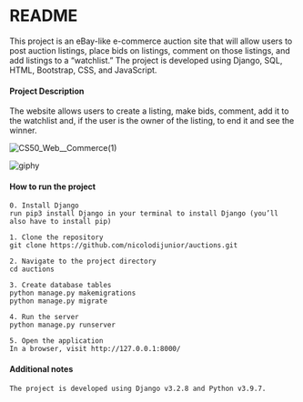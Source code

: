 # README
This project is an eBay-like e-commerce auction site that will allow users to post auction listings, place bids on listings, comment on those listings, and add listings to a “watchlist.”
The project is developed using Django, SQL, HTML, Bootstrap, CSS, and JavaScript.

#### Project Description

The website allows users to create a listing, make bids, comment, add it to the watchlist and, if the user is the owner of the listing, to end it and see the winner.
  
![CS50_Web__Commerce(1)](https://github.com/nicolodijunior/auctions/assets/101586266/fc2a77e0-26ef-4209-848c-04e7e8c79c8c)

![giphy](https://github.com/nicolodijunior/auctions/assets/101586266/44ccf60d-a2d6-4ab5-8e0d-79b77b6ebe62)

#### How to run the project

    0. Install Django
    run pip3 install Django in your terminal to install Django (you’ll also have to install pip)
    
    1. Clone the repository
    git clone https://github.com/nicolodijunior/auctions.git

    2. Navigate to the project directory
    cd auctions

    3. Create database tables
    python manage.py makemigrations
    python manage.py migrate
    
    4. Run the server
    python manage.py runserver

    5. Open the application 
    In a browser, visit http://127.0.0.1:8000/



#### Additional notes

    The project is developed using Django v3.2.8 and Python v3.9.7.
